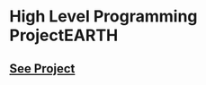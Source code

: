 # High Level Programming ProjectEARTH

## [See Project](https://github.com/burlakorkmaz/HighLevelProgramming-ProjectEARTH/blob/main/Project-Earth.ipynb)

